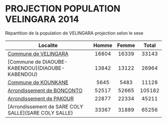 # PROJECTION POPULATION VELINGARA 2014
	
Répartition de la population de VELINGARA projection selon le sexe
	
| Localite  | Homme | Femme | Total |
| --------- |:-----:|:-----:|:-----:|
| [Commune de VELINGARA](VELINGARA) | 16804 | 16339 | 33143 |
| [Commune de DIAOUBE- KABENDOU](DIAOUBE- KABENDOU) | 13842 | 13122 | 26964 |
| [Commune de KOUNKANE](KOUNKANE) | 5645 | 5483 | 11128 |
| [Arrondissement de BONCONTO](BONCONTO) | 52517 | 52665 | 105182 |
| [Arrondissement de PAKOUR](PAKOUR) | 22877 | 22334 | 45211 |
| [Arrondissement de SARE COLY SALLE](SARE COLY SALLE) | 33367 | 31889 | 65256 |
